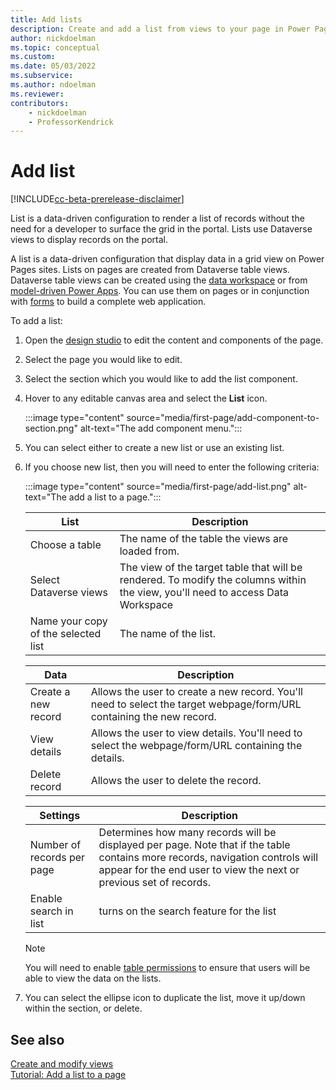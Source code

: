```yaml
---
title: Add lists
description: Create and add a list from views to your page in Power Pages.
author: nickdoelman
ms.topic: conceptual
ms.custom: 
ms.date: 05/03/2022
ms.subservice:
ms.author: ndoelman 
ms.reviewer: 
contributors:
    - nickdoelman
    - ProfessorKendrick
---
```


# Add list

[!INCLUDE[cc-beta-prerelease-disclaimer](../includes/cc-beta-prerelease-disclaimer.md)]

List is a data-driven configuration to render a list of records without the need for a developer to surface the grid in the portal. Lists use Dataverse views to display records on the portal.

A list is a data-driven configuration that display data in a grid view on Power Pages sites. Lists on pages are created from Dataverse table views. Dataverse table views can be created using the [data workspace](use-data-workspace.md) or from [model-driven Power Apps](/power-apps/maker/model-driven-apps/accessing-view-definitions/). You can use them on pages or in conjunction with [forms](add-form.md) to build a complete web application.

To add a list:

1. Open the [design studio](use-design-studio.md) to edit the content and components of the page.

1. Select the page you would like to edit.

1. Select the section which you would like to add the list component.

1. Hover to any editable canvas area and select the **List** icon.

    :::image type="content" source="media/first-page/add-component-to-section.png" alt-text="The add component menu.":::

1. You can select either to create a new list or use an existing list.

1. If you choose new list, then you will need to enter the following criteria:
 
    :::image type="content" source="media/first-page/add-list.png" alt-text="The add a list to a page.":::

    | List | Description |
    | ----------- | ----------- |
    | Choose a table | The name of the table the views are loaded from. |
    | Select Dataverse views | The view of the target table that will be rendered. To modify the columns within the view, you'll need to access Data Workspace |
    | Name your copy of the selected list | The name of the list. |

    | Data | Description |
    | ----------- | ----------- |
    | Create a new record | Allows the user to create a new record. You'll need to select the target webpage/form/URL containing the new record. |
    | View details | Allows the user to view details.  You'll need to select the webpage/form/URL containing the details. | 
    | Delete record | Allows the user to delete the record. | 

    | Settings | Description |
    | - | - |
    | Number of records per page | Determines how many records will be displayed per page. Note that if the table contains more records, navigation controls will appear for the end user to view the next or previous set of records. |
    | Enable search in list | turns on the search feature for the list |

    > [!NOTE]
    > You will need to enable [table permissions](../security/table-permissions.md) to ensure that users will be able to view the data on the lists.

1. You can select the ellipse icon to duplicate the list, move it up/down within the section, or delete.

## See also

[Create and modify views](../configure/data-workspace-views.md)<br>
[Tutorial: Add a list to a page](tutorial-add-list-to-page.md)

